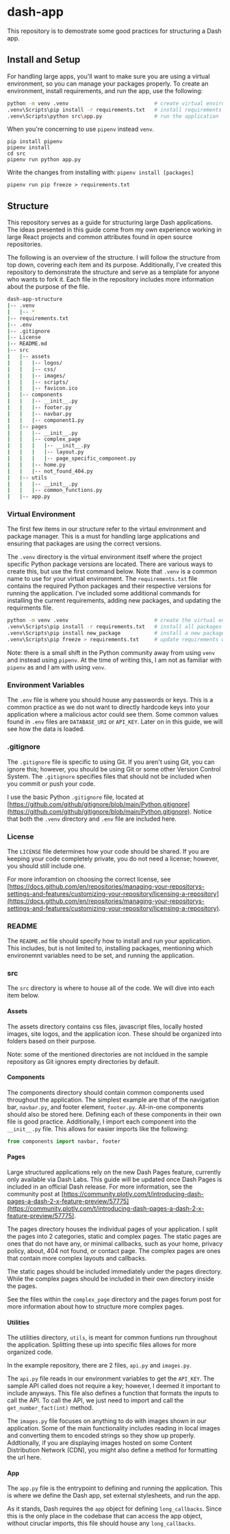 # dash-app

 This repository is to demostrate some good practices for structuring a Dash app.

## Install and Setup

For handling large apps, you'll want to make sure you are using a virtual environment, so you can manage your packages properly.
To create an environment, install requirements, and run the app, use the following:

```bash
python -m venv .venv                            # create virtual environment
.venv\Scripts\pip install -r requirements.txt   # install requirements
.venv\Scripts\python src\app.py                 # run the application
```

When you're concerning to use `pipenv` instead `venv`.

```
pip install pipenv
pipenv install
cd src
pipenv run python app.py
```

Write the changes from installing with: `pipenv install [packages]`

```
pipenv run pip freeze > requirements.txt
```

## Structure

This repository serves as a guide for structuring large Dash applications.
The ideas presented in this guide come from my own experience working in large React projects and common attributes found in open source repositories.

The following is an overview of the structure.
I will follow the structure from top down, covering each item and its purpose.
Additionally, I've created this repository to demonstrate the structure and serve as a template for anyone who wants to fork it.
Each file in the repository includes more information about the purpose of the file.

```bash
dash-app-structure
|-- .venv
|   |-- *
|-- requirements.txt
|-- .env
|-- .gitignore
|-- License
|-- README.md
|-- src
|   |-- assets
|   |   |-- logos/
|   |   |-- css/
|   |   |-- images/
|   |   |-- scripts/
|   |   |-- favicon.ico
|   |-- components
|   |   |-- __init__.py
|   |   |-- footer.py
|   |   |-- navbar.py
|   |   |-- component1.py
|   |-- pages
|   |   |-- __init__.py
|   |   |-- complex_page
|   |   |   |-- __init__.py
|   |   |   |-- layout.py
|   |   |   |-- page_specific_component.py
|   |   |-- home.py
|   |   |-- not_found_404.py
|   |-- utils
|   |   |-- __init__.py
|   |   |-- common_functions.py
|   |-- app.py
```

### Virtual Environment

The first few items in our structure refer to the virtaul environment and package manager.
This is a must for handling large applications and ensuring that packages are using the correct versions.

The `.venv` directory is the virtual environment itself where the project specific Python package versions are located.
There are various ways to create this, but use the first command below.
Note that `.venv` is a common name to use for your virtual environment.
The `requirements.txt` file contains the required Python packages and their respective versions for running the application.
I've included some additional commands for installing the current requirements, adding new packages, and updating the requirments file.

```bash
python -m venv .venv                            # create the virtual environment
.venv\Scripts\pip install -r requirements.txt   # install all packages
.venv\Scripts\pip install new_package           # install a new package
.venv\Scripts\pip freeze > requirements.txt     # update requirements with new packages
```

Note: there is a small shift in the Python community away from using `venv` and instead using `pipenv`.
At the time of writing this, I am not as familiar with `pipenv` as and I am with using `venv`.

### Environment Variables

The `.env` file is where you should house any passwords or keys.
This is a common practice as we do not want to directly hardcode keys into your application where a malicious actor could see them.
Some common values found in `.env` files are `DATABASE_URI` or `API_KEY`.
Later on in this guide, we will see how the data is loaded.

### .gitignore

The `.gitignore` file is specific to using Git.
If you aren't using Git, you can ignore this; however, you should be using Git or some other Version Control System.
The `.gitignore` specifies files that should not be included when you commit or push your code.

I use the basic Python `.gitignore` file, located at [https://github.com/github/gitignore/blob/main/Python.gitignore](https://github.com/github/gitignore/blob/main/Python.gitignore).
Notice that both the `.venv` directory and `.env` file are included here.

### License

The `LICENSE` file determines how your code should be shared.
If you are keeping your code completely private, you do not need a license; however, you should still include one.

For more inforamtion on choosing the correct license, see [https://docs.github.com/en/repositories/managing-your-repositorys-settings-and-features/customizing-your-repository/licensing-a-repository](https://docs.github.com/en/repositories/managing-your-repositorys-settings-and-features/customizing-your-repository/licensing-a-repository).

### README

The `README.md` file should specify how to install and run your application.
This includes, but is not limited to, installing packages, mentioning which environemnt variables need to be set, and running the application.

### src

The `src` directory is where to house all of the code.
We will dive into each item below.

#### Assets

The assets directory contains css files, javascript files, locally hosted images, site logos, and the application icon.
These should be organized into folders based on their purpose.

Note: some of the mentioned directories are not incldued in the sample repository as Git ignores empty directories by default.

#### Components

The components directory should contain common components used throughout the application.
The simplest example are that of the navigation bar, `navbar.py`, and footer element, `footer.py`.
All-in-one components should also be stored here.
Defining each of these components in their own file is good practice.
Additionally, I import each component into the `__init__.py` file.
This allows for easier imports like the following:

```python
from components import navbar, footer
```

#### Pages

Large structured applications rely on the new Dash Pages feature, currently only available via Dash Labs.
This guide will be updated once Dash Pages is included in an official Dash release.
For more information, see the community post at [https://community.plotly.com/t/introducing-dash-pages-a-dash-2-x-feature-preview/57775](https://community.plotly.com/t/introducing-dash-pages-a-dash-2-x-feature-preview/57775).

The pages directory houses the individual pages of your application.
I split the pages into 2 categories, static and complex pages.
The static pages are ones that do not have any, or minimal callbacks, such as your home, privacy policy, about, 404 not found, or contact page.
The complex pages are ones that contain more complex layouts and callbacks.

The static pages should be included immediately under the pages directory.
While the complex pages should be included in their own directory inside the pages.

See the files within the `complex_page` directory and the pages forum post for more information about how to structure more complex pages.

#### Utilities

The utilities directory, `utils`, is meant for common funtions run throughout the application.
Splitting these up into specific files allows for more organized code.

In the example repository, there are 2 files, `api.py` and `images.py`.

The `api.py` file reads in our environment variables to get the `API_KEY`.
The sample API called does not require a key; however, I deemed it important to include anyways.
This file also defines a function that formats the inputs to call the API.
To call the API, we just need to import and call the `get_number_fact(int)` method.

The `images.py` file focuses on anything to do with images shown in our application.
Some of the main functionality includes reading in local images and converting them to encoded strings so they show up properly.
Addtionally, if you are displaying images hosted on some Content Distribution Network (CDN), you might also define a method for formatting the url here.

#### App

The `app.py` file is the entrypoint to defining and running the application.
This is where we define the Dash app, set external stylesheets, and run the app.

As it stands, Dash requires the `app` object for defining `long_callbacks`.
Since this is the only place in the codebase that can access the app object, without ciruclar imports, this file should house any `long_callbacks`.

